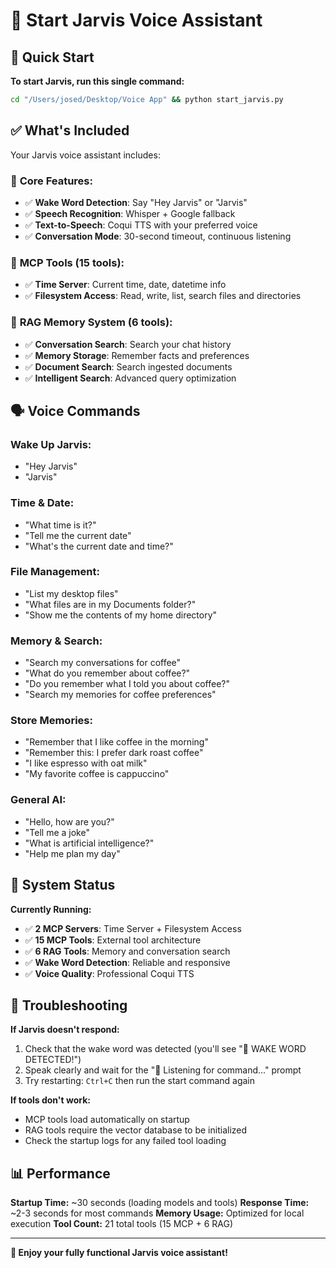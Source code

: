 # 🎤 Start Jarvis Voice Assistant

## 🚀 Quick Start

**To start Jarvis, run this single command:**

```bash
cd "/Users/josed/Desktop/Voice App" && python start_jarvis.py
```

## ✅ What's Included

Your Jarvis voice assistant includes:

### 🎯 **Core Features:**
- ✅ **Wake Word Detection**: Say "Hey Jarvis" or "Jarvis"
- ✅ **Speech Recognition**: Whisper + Google fallback
- ✅ **Text-to-Speech**: Coqui TTS with your preferred voice
- ✅ **Conversation Mode**: 30-second timeout, continuous listening

### 🔧 **MCP Tools (15 tools):**
- ✅ **Time Server**: Current time, date, datetime info
- ✅ **Filesystem Access**: Read, write, list, search files and directories

### 🧠 **RAG Memory System (6 tools):**
- ✅ **Conversation Search**: Search your chat history
- ✅ **Memory Storage**: Remember facts and preferences
- ✅ **Document Search**: Search ingested documents
- ✅ **Intelligent Search**: Advanced query optimization

## 🗣️ Voice Commands

### **Wake Up Jarvis:**
- "Hey Jarvis"
- "Jarvis"

### **Time & Date:**
- "What time is it?"
- "Tell me the current date"
- "What's the current date and time?"

### **File Management:**
- "List my desktop files"
- "What files are in my Documents folder?"
- "Show me the contents of my home directory"

### **Memory & Search:**
- "Search my conversations for coffee"
- "What do you remember about coffee?"
- "Do you remember what I told you about coffee?"
- "Search my memories for coffee preferences"

### **Store Memories:**
- "Remember that I like coffee in the morning"
- "Remember this: I prefer dark roast coffee"
- "I like espresso with oat milk"
- "My favorite coffee is cappuccino"

### **General AI:**
- "Hello, how are you?"
- "Tell me a joke"
- "What is artificial intelligence?"
- "Help me plan my day"

## 🎯 System Status

**Currently Running:**
- ✅ **2 MCP Servers**: Time Server + Filesystem Access
- ✅ **15 MCP Tools**: External tool architecture
- ✅ **6 RAG Tools**: Memory and conversation search
- ✅ **Wake Word Detection**: Reliable and responsive
- ✅ **Voice Quality**: Professional Coqui TTS

## 🔧 Troubleshooting

**If Jarvis doesn't respond:**
1. Check that the wake word was detected (you'll see "🎯 WAKE WORD DETECTED!")
2. Speak clearly and wait for the "🎤 Listening for command..." prompt
3. Try restarting: `Ctrl+C` then run the start command again

**If tools don't work:**
- MCP tools load automatically on startup
- RAG tools require the vector database to be initialized
- Check the startup logs for any failed tool loading

## 📊 Performance

**Startup Time:** ~30 seconds (loading models and tools)
**Response Time:** ~2-3 seconds for most commands
**Memory Usage:** Optimized for local execution
**Tool Count:** 21 total tools (15 MCP + 6 RAG)

---

**🎉 Enjoy your fully functional Jarvis voice assistant!**
